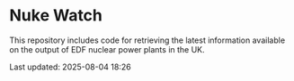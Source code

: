 # Nuke Watch

This repository includes code for retrieving the latest information available on the output of EDF nuclear power plants in the UK.

Last updated: 2025-08-04 18:26